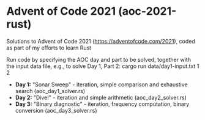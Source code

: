 # Advent of Code 2021 (aoc-2021-rust)
Solutions to Advent of Code 2021 (https://adventofcode.com/2021), coded as part of my efforts to learn Rust

Run code by specifying the AOC day and part to be solved, together with the input data file, e.g., to solve Day 1, Part 2: cargo run data/day1-input.txt 1 2

 * **Day 1:** "Sonar Sweep" - iteration, simple comparison and exhaustive search (aoc_day1_solver.rs)
 * **Day 2:** "Dive!" - iteration and simple arithmetic (aoc_day2_solver.rs)
 * **Day 3:** "Binary diagnostic" - iteration, frequency computation, binary conversion (aoc_day3_solver.rs)
